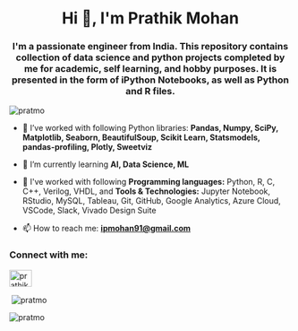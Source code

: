 <h1 align="center">Hi 👋, I'm Prathik Mohan</h1>
<h3 align="center">I'm a passionate engineer from India.
This repository contains collection of data science and python projects completed by me for academic, self learning, and hobby purposes. It is presented in the form of iPython Notebooks, as well as Python and R files.</h3>

<p align="left"> <img src="https://komarev.com/ghpvc/?username=pratmo&label=Profile%20views&color=0e75b6&style=flat" alt="pratmo" /> </p>

- 🔭 I’ve worked with following Python libraries: **Pandas, Numpy, SciPy, Matplotlib, Seaborn, BeautifulSoup, Scikit Learn, Statsmodels, pandas-profiling, Plotly, Sweetviz**

- 🌱 I’m currently learning **AI, Data Science, ML**

- 👯 I've worked with following **Programming languages:** Python, R, C, C++, Verilog, VHDL, and **Tools & Technologies:** Jupyter Notebook, RStudio, MySQL, Tableau, Git, GitHub, Google Analytics, Azure Cloud, VSCode, Slack, Vivado Design Suite

- 📫 How to reach me: **ipmohan91@gmail.com**

<h3 align="left">Connect with me:</h3>
<p align="left">
<a href="https://linkedin.com/in/prathikmohan" target="blank"><img align="center" src="https://raw.githubusercontent.com/rahuldkjain/github-profile-readme-generator/master/src/images/icons/Social/linked-in-alt.svg" alt="prathikmohan" height="30" width="40" /></a>
</p>



<p>&nbsp;<img align="center" src="https://github-readme-stats.vercel.app/api?username=pratmo&show_icons=true&locale=en" alt="pratmo" /></p>

<p><img align="center" src="https://github-readme-streak-stats.herokuapp.com/?user=pratmo&" alt="pratmo" /></p>
